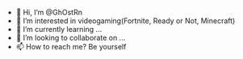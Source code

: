 - 👋 Hi, I’m @GhOstRn
- 👀 I’m interested in videogaming(Fortnite, Ready or Not, Minecraft)
- 🌱 I’m currently learning ...
- 💞️ I’m looking to collaborate on ...
- 📫 How to reach me? Be yourself

<!---
GhOstRn/GhOstRn is a ✨ special ✨ repository because its `README.md` (this file) appears on your GitHub profile.
You can click the Preview link to take a look at your changes.
--->
